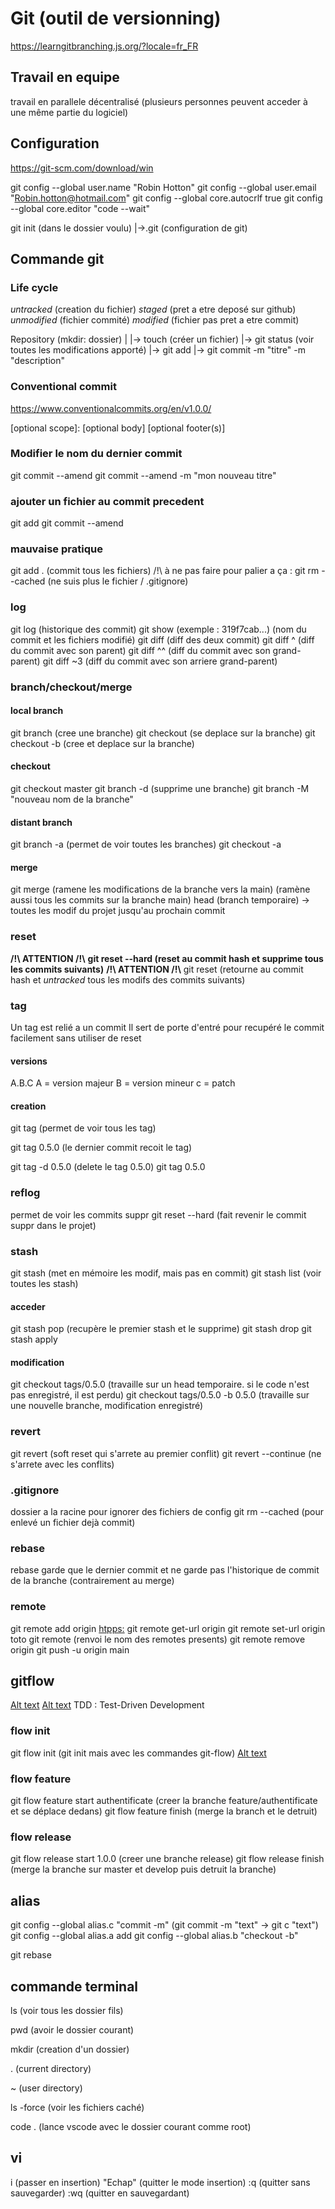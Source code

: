 # Git (outil de versionning)

https://learngitbranching.js.org/?locale=fr_FR

## Travail en equipe

travail en parallele
décentralisé (plusieurs personnes peuvent acceder à une même partie du logiciel)

## Configuration

https://git-scm.com/download/win

git config --global user.name "Robin Hotton"
git config --global user.email "Robin.hotton@hotmail.com"
git config --global core.autocrlf true
git config --global core.editor "code --wait"

git init (dans le dossier voulu)
|->.git (configuration de git)

## Commande git

### Life cycle

_untracked_ (creation du fichier)
_staged_ (pret a etre deposé sur github)
_unmodified_ (fichier commité)
_modified_ (fichier pas pret a etre commit)

Repository (mkdir: dossier)
|
|-> touch <filename> (créer un fichier)
|-> git status (voir toutes les modifications apporté)
|-> git add <fichier>
|-> git commit -m "titre" -m "description"

### Conventional commit

https://www.conventionalcommits.org/en/v1.0.0/

<type>[optional scope]: <description>
[optional body]
[optional footer(s)]

### Modifier le nom du dernier commit

git commit --amend
git commit --amend -m "mon nouveau titre"

### ajouter un fichier au commit precedent

git add <fichier>
git commit --amend <fichier>

### mauvaise pratique

git add . (commit tous les fichiers) /!\ à ne pas faire
pour palier a ça : git rm --cached <fichier> (ne suis plus le fichier / .gitignore)

### log

git log (historique des commit)
git show <hash> (exemple : 319f7cab...) (nom du commit et les fichiers modifié)
git diff <hash1> <hash2> (diff des deux commit)
git diff <hash1>^ (diff du commit avec son parent)
git diff <hash1>^^ (diff du commit avec son grand-parent)
git diff <hash1>~3 (diff du commit avec son arriere grand-parent)

### branch/checkout/merge

#### local branch

git branch <nom-branche> (cree une branche)
git checkout <nom-branche> (se deplace sur la branche)
git checkout -b <nom-branche> (cree et deplace sur la branche)

#### checkout

git checkout master
git branch -d <nom-branche> (supprime une branche)
git branch -M "nouveau nom de la branche"

#### distant branch

git branch -a (permet de voir toutes les branches)
git checkout -a <branch>

#### merge

git merge <nom-branche> (ramene les modifications de la branche vers la main)
(ramène aussi tous les commits sur la branche main)
head (branch temporaire) -> toutes les modif du projet jusqu'au prochain commit

### reset

**/!\ ATTENTION /!\\**
**git reset --hard <hash> (reset au commit hash et supprime tous les commits suivants)**
**/!\ ATTENTION /!\\**
git reset <hash> (retourne au commit hash et _untracked_ tous les modifs des commits suivants)

### tag

Un tag est relié a un commit
Il sert de porte d'entré pour recupéré le commit facilement sans utiliser de reset

#### versions

A.B.C
A = version majeur
B = version mineur
c = patch

#### creation

git tag (permet de voir tous les tag)

git tag 0.5.0 (le dernier commit recoit le tag)

git tag -d 0.5.0 (delete le tag 0.5.0)
git tag 0.5.0 <hash>

### reflog

permet de voir les commits suppr
git reset --hard <id> (fait revenir le commit suppr dans le projet)

### stash

git stash (met en mémoire les modif, mais pas en commit)
git stash list (voir toutes les stash)

#### acceder

git stash pop (recupère le premier stash et le supprime)
git stash drop <id>
git stash apply <id>

#### modification

git checkout tags/0.5.0 (travaille sur un head temporaire. si le code n'est pas enregistré, il est perdu)
git checkout tags/0.5.0 -b 0.5.0 (travaille sur une nouvelle branche, modification enregistré)

### revert

git revert <hash> (soft reset qui s'arrete au premier conflit)
git revert --continue <hash> (ne s'arrete avec les conflits)

### .gitignore

dossier a la racine pour ignorer des fichiers de config
git rm --cached <fichier> (pour enlevé un fichier dejà commit)

### rebase

rebase garde que le dernier commit et ne garde pas l'historique de commit de la branche (contrairement au merge)

### remote

git remote add origin <htpps:>
git remote get-url origin
git remote set-url origin toto
git remote (renvoi le nom des remotes presents)
git remote remove origin
git push -u origin main

## gitflow

[Alt text](./workflow.png)
[Alt text](./workflow2.png)
TDD : Test-Driven Development

### flow init

git flow init (git init mais avec les commandes git-flow)
[Alt text](./git-flow-init.png)

### flow feature

git flow feature start authentificate (creer la branche feature/authentificate et se déplace dedans)
git flow feature finish (merge la branch et le detruit)

### flow release

git flow release start 1.0.0 (creer une branche release)
git flow release finish (merge la branche sur master et develop puis detruit la branche)

## alias

git config --global alias.c "commit -m" (git commit -m "text" -> git c "text")
git config --global alias.a add
git config --global alias.b "checkout -b"

git rebase

## commande terminal

ls (voir tous les dossier fils)

pwd (avoir le dossier courant)

mkdir (creation d'un dossier)

. (current directory)

~ (user directory)

ls -force (voir les fichiers caché)

code . (lance vscode avec le dossier courant comme root)

## vi

i (passer en insertion)
"Echap" (quitter le mode insertion)
:q (quitter sans sauvegarder)
:wq (quitter en sauvegardant)
